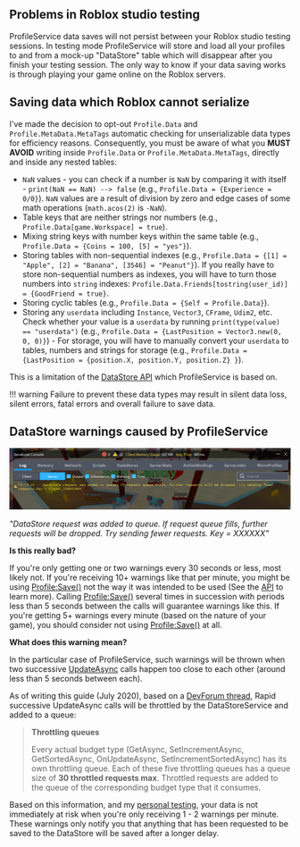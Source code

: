 ## Problems in Roblox studio testing

ProfileService data saves will not persist between your Roblox studio testing sessions. In testing mode ProfileService will store and load all your profiles to and from a mock-up "DataStore" table which will disappear after you finish your testing session. The only way to know if your data saving works is through playing your game online on the Roblox servers.

## Saving data which Roblox cannot serialize

I've made the decision to opt-out `Profile.Data` and `Profile.MetaData.MetaTags` automatic checking
for unserializable data types for efficiency reasons. Consequently, you must be aware of what you
**MUST AVOID** writing inside `Profile.Data` or `Profile.MetaData.MetaTags`, directly and inside any nested tables:

- `NaN` values - you can check if a number is `NaN` by comparing it with itself - `print(NaN == NaN) --> false` (e.g., `Profile.Data = {Experience = 0/0}`). `NaN` values are a result of division by zero and edge cases of some math operations (`math.acos(2)` is `-NaN`).
- Table keys that are neither strings nor numbers (e.g., `Profile.Data[game.Workspace] = true`).
- Mixing string keys with number keys within the same table (e.g., `Profile.Data = {Coins = 100, [5] = "yes"}`).
- Storing tables with non-sequential indexes (e.g., `Profile.Data = {[1] = "Apple", [2] = "Banana", [3546] = "Peanut"}`). If you really have to store non-sequential numbers as indexes, you will have to turn those numbers into `string` indexes: `Profile.Data.Friends[tostring(user_id)] = {GoodFriend = true}`.
- Storing cyclic tables (e.g., `Profile.Data = {Self = Profile.Data}`).
- Storing any `userdata` including `Instance`, `Vector3`, `CFrame`, `Udim2`, etc. Check whether your value is a `userdata` by running `print(type(value) == "userdata")` (e.g., `Profile.Data = {LastPosition = Vector3.new(0, 0, 0)}`) - For storage, you will have to manually convert your `userdata` to tables, numbers and strings for storage (e.g., `Profile.Data = {LastPosition = {position.X, position.Y, position.Z} }`).

This is a limitation of the [DataStore API](https://developer.roblox.com/en-us/articles/Datastore-Errors) which ProfileService is based on.

!!! warning
    Failure to prevent these data types may result in silent data loss, silent errors, fatal errors and overall failure to save data.

## DataStore warnings caused by ProfileService

![DataStore warning example screenshot](images/DataStoreWarning.png)

_"DataStore request was added to queue. If request queue fills, further requests will be dropped.
Try sending fewer requests. Key = XXXXXX"_

**Is this really bad?**

If you're only getting one or two warnings every 30 seconds or less, most likely not. If you're receiving 10+ warnings like that per minute, you might be using [Profile:Save()](/ProfileService/api/#profilesave) not the way it was intended to be used (See the [API](/ProfileService/api/#profilesave) to learn more). Calling [Profile:Save()](/ProfileService/api/#profilesave) several times in succession with periods less than 5 seconds between the calls will guarantee warnings like this. If you're getting 5+ warnings every minute (based on the nature of your game), you should consider not using [Profile:Save()](/ProfileService/api/#profilesave) at all.

**What does this warning mean?**

In the particular case of ProfileService, such warnings will be thrown when two successive [UpdateAsync](https://developer.roblox.com/en-us/api-reference/function/GlobalDataStore/UpdateAsync) calls happen too close to each other (around less than 5 seconds between each).

As of writing this guide (July 2020), based on a [DevForum thread](https://devforum.roblox.com/t/details-on-datastoreservice-for-advanced-developers/175804), Rapid successive UpdateAsync calls will be throttled by the DataStoreService and added to a queue:

> **Throttling queues**
>
> Every actual budget type (GetAsync, SetIncrementAsync, GetSortedAsync, OnUpdateAsync, SetIncrementSortedAsync) has its own throttling queue. Each of these five throttling queues has a queue size of **30 throttled requests max**. Throttled requests are added to the queue of the corresponding budget type that it consumes.

Based on this information, and my [personal testing](https://github.com/MadStudioRoblox/ProfileService/blob/master/ProfileTest.lua), your data is not immediately at risk when you're only receiving 1 - 2 warnings per minute. These warnings only notify you that anything that has been requested to be saved to the DataStore will be saved after a longer delay.